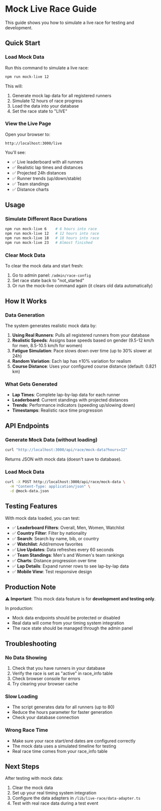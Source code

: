 # Mock Live Race Guide

This guide shows you how to simulate a live race for testing and development.

## Quick Start

### Load Mock Data

Run this command to simulate a live race:

```bash
npm run mock-live 12
```

This will:

1. Generate mock lap data for all registered runners
2. Simulate 12 hours of race progress
3. Load the data into your database
4. Set the race state to "LIVE"

### View the Live Page

Open your browser to:

```
http://localhost:3000/live
```

You'll see:

- ✅ Live leaderboard with all runners
- ✅ Realistic lap times and distances
- ✅ Projected 24h distances
- ✅ Runner trends (up/down/stable)
- ✅ Team standings
- ✅ Distance charts

## Usage

### Simulate Different Race Durations

```bash
npm run mock-live 6    # 6 hours into race
npm run mock-live 12   # 12 hours into race
npm run mock-live 18   # 18 hours into race
npm run mock-live 23   # Almost finished
```

### Clear Mock Data

To clear the mock data and start fresh:

1. Go to admin panel: `/admin/race-config`
2. Set race state back to "not_started"
3. Or run the mock-live command again (it clears old data automatically)

## How It Works

### Data Generation

The system generates realistic mock data by:

1. **Using Real Runners**: Pulls all registered runners from your database
2. **Realistic Speeds**: Assigns base speeds based on gender (9.5-12 km/h for men, 8.5-10.5 km/h for women)
3. **Fatigue Simulation**: Pace slows down over time (up to 30% slower at 24h)
4. **Random Variation**: Each lap has ±10% variation for realism
5. **Course Distance**: Uses your configured course distance (default: 0.821 km)

### What Gets Generated

- **Lap Times**: Complete lap-by-lap data for each runner
- **Leaderboard**: Current standings with projected distances
- **Trends**: Performance indicators (speeding up/slowing down)
- **Timestamps**: Realistic race time progression

## API Endpoints

### Generate Mock Data (without loading)

```bash
curl "http://localhost:3000/api/race/mock-data?hours=12"
```

Returns JSON with mock data (doesn't save to database).

### Load Mock Data

```bash
curl -X POST http://localhost:3000/api/race/mock-data \
  -H "Content-Type: application/json" \
  -d @mock-data.json
```

## Testing Features

With mock data loaded, you can test:

- ✅ **Leaderboard Filters**: Overall, Men, Women, Watchlist
- ✅ **Country Filter**: Filter by nationality
- ✅ **Search**: Search by name, bib, or country
- ✅ **Watchlist**: Add/remove favorites
- ✅ **Live Updates**: Data refreshes every 60 seconds
- ✅ **Team Standings**: Men's and Women's team rankings
- ✅ **Charts**: Distance progression over time
- ✅ **Lap Details**: Expand runner rows to see lap-by-lap data
- ✅ **Mobile View**: Test responsive design

## Production Note

⚠️ **Important**: This mock data feature is for **development and testing only**.

In production:

- Mock data endpoints should be protected or disabled
- Real data will come from your timing system integration
- The race state should be managed through the admin panel

## Troubleshooting

### No Data Showing

1. Check that you have runners in your database
2. Verify the race is set as "active" in race_info table
3. Check browser console for errors
4. Try clearing your browser cache

### Slow Loading

- The script generates data for all runners (up to 80)
- Reduce the hours parameter for faster generation
- Check your database connection

### Wrong Race Time

- Make sure your race start/end dates are configured correctly
- The mock data uses a simulated timeline for testing
- Real race time comes from your race_info table

## Next Steps

After testing with mock data:

1. Clear the mock data
2. Set up your real timing system integration
3. Configure the data adapters in `/lib/live-race/data-adapter.ts`
4. Test with real race data during a test event

